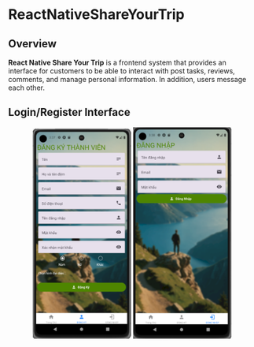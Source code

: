 ﻿# ReactNativeShareYourTrip

## Overview

**React Native Share Your Trip** is a frontend system that provides an interface for customers to be able to interact with post tasks, reviews, comments, and manage personal information. In addition, users message each other.

## Login/Register Interface
<p align="center">
    <img width="200px" src="./Image/DangKy.png">
    <img width="200px" src="./Image/DangNhap.png">
</p>
